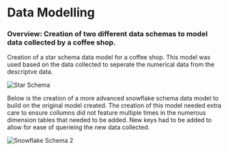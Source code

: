 # Data Modelling

### Overview: Creation of two different data schemas to model data collected by a coffee shop. 

Creation of a star schema data model for a coffee shop. This model was used based on the data collected to seperate the numerical data from the descriptve data. 


![Star Schema](https://user-images.githubusercontent.com/99413257/157258523-b339a98c-473b-4b78-9bf3-9619de881339.jpg)



Below is the creation of a more advanced snowflake schema data model to build on the original model created.
The creation of this model needed extra care to ensure collumns did not feature multiple times in the numerous dimension tables that needed to be added. New keys had to be added to allow for ease of querieing the new data collected. 


![Snowflake Schema 2](https://user-images.githubusercontent.com/99413257/157870749-77c6f726-d65a-4bdc-89c6-d3c87c6f5858.jpg)



